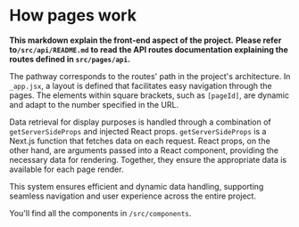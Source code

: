 # How pages work
**This markdown explain the front-end aspect of the project.**
**Please refer to`/src/api/README.md` to read the API routes documentation explaining the routes defined in `src/pages/api`.**

The pathway corresponds to the routes' path in the project's architecture. In `_app.jsx`, a layout is defined that facilitates easy navigation through the pages. The elements within square brackets, such as `[pageId]`, are dynamic and adapt to the number specified in the URL. 

Data retrieval for display purposes is handled through a combination of `getServerSideProps` and injected React props. `getServerSideProps` is a Next.js function that fetches data on each request. React props, on the other hand, are arguments passed into a React component, providing the necessary data for rendering. Together, they ensure the appropriate data is available for each page render. 

This system ensures efficient and dynamic data handling, supporting seamless navigation and user experience across the entire project.

You'll find all the components in `/src/components`.
